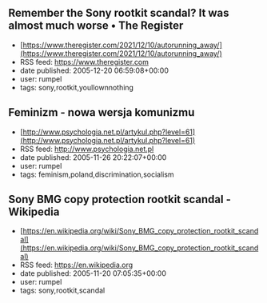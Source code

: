 ## Remember the Sony rootkit scandal? It was almost much worse • The Register
 - [https://www.theregister.com/2021/12/10/autorunning_away/](https://www.theregister.com/2021/12/10/autorunning_away/)
 - RSS feed: https://www.theregister.com
 - date published: 2005-12-20 06:59:08+00:00
 - user: rumpel
 - tags: sony,rootkit,youllownnothing


## Feminizm - nowa wersja komunizmu
 - [http://www.psychologia.net.pl/artykul.php?level=61](http://www.psychologia.net.pl/artykul.php?level=61)
 - RSS feed: http://www.psychologia.net.pl
 - date published: 2005-11-26 20:22:07+00:00
 - user: rumpel
 - tags: feminism,poland,discrimination,socialism


## Sony BMG copy protection rootkit scandal - Wikipedia
 - [https://en.wikipedia.org/wiki/Sony_BMG_copy_protection_rootkit_scandal](https://en.wikipedia.org/wiki/Sony_BMG_copy_protection_rootkit_scandal)
 - RSS feed: https://en.wikipedia.org
 - date published: 2005-11-20 07:05:35+00:00
 - user: rumpel
 - tags: sony,rootkit,scandal

